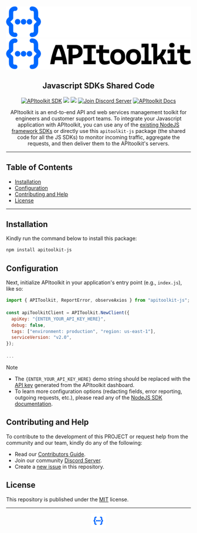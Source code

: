 <div align="center">

![APItoolkit's Logo](https://github.com/apitoolkit/.github/blob/main/images/logo-white.svg?raw=true#gh-dark-mode-only)
![APItoolkit's Logo](https://github.com/apitoolkit/.github/blob/main/images/logo-black.svg?raw=true#gh-light-mode-only)

## Javascript SDKs Shared Code

[![APItoolkit SDK](https://img.shields.io/badge/APItoolkit-SDK-0068ff?logo=javascript)](https://github.com/topics/apitoolkit-sdk) [![](https://img.shields.io/npm/v/apitoolkit-js.svg?logo=npm)](https://npmjs.com/package/apitoolkit-js) [![](https://img.shields.io/npm/dw/apitoolkit-js
)](https://npmjs.com/package/apitoolkit-js) [![Join Discord Server](https://img.shields.io/badge/Chat-Discord-7289da)](https://discord.gg/dEB6EjQnKB) [![APItoolkit Docs](https://img.shields.io/badge/Read-Docs-0068ff)](https://apitoolkit.io/docs/sdks/nodejs?utm_source=github-sdks) 

APItoolkit is an end-to-end API and web services management toolkit for engineers and customer support teams. To integrate your Javascript application with APItoolkit, you can use any of the [existing NodeJS framework SDKs](https://apitoolkit.io/docs/sdks/nodejs?utm_source=github-sdks) or directly use this `apitoolkit-js` package (the shared code for all the JS SDKs) to monitor incoming traffic, aggregate the requests, and then deliver them to the APItoolkit's servers.

</div>

---

## Table of Contents

- [Installation](#installation)
- [Configuration](#configuration)
- [Contributing and Help](#contributing-and-help)
- [License](#license)

---

## Installation

Kindly run the command below to install this package:

```sh
npm install apitoolkit-js
```

## Configuration

Next, initialize APItoolkit in your application's entry point (e.g., `index.js`), like so:

```js
import { APIToolkit, ReportError, observeAxios } from "apitoolkit-js";

const apiToolkitClient = APIToolkit.NewClient({
  apiKey: "{ENTER_YOUR_API_KEY_HERE}",
  debug: false,
  tags: ["environment: production", "region: us-east-1"],
  serviceVersion: "v2.0",
});

...
```

> [!NOTE]
> 
>  - The `{ENTER_YOUR_API_KEY_HERE}` demo string should be replaced with the [API key](https://apitoolkit.io/docs/dashboard/settings-pages/api-keys?utm_source=github-sdks) generated from the APItoolkit dashboard.
> - To learn more configuration options (redacting fields, error reporting, outgoing requests, etc.), please read any of the [NodeJS SDK documentation](https://apitoolkit.io/docs/sdks/nodejs?utm_source=github-sdks).

## Contributing and Help

To contribute to the development of this PROJECT or request help from the community and our team, kindly do any of the following:
- Read our [Contributors Guide](https://github.com/apitoolkit/.github/blob/main/CONTRIBUTING.md).
- Join our community [Discord Server](https://discord.gg/dEB6EjQnKB).
- Create a [new issue](https://github.com/apitoolkit/apitoolkit-js/issues/new/choose) in this repository.

## License

This repository is published under the [MIT](LICENSE) license.

---

<div align="center">
    
<a href="https://apitoolkit.io?utm_source=github-sdks" target="_blank" rel="noopener noreferrer"><img src="https://github.com/apitoolkit/.github/blob/main/images/icon.png?raw=true" width="40" /></a>

</div>

